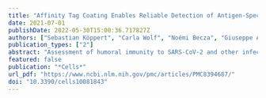 ```yaml
---
title: "Affinity Tag Coating Enables Reliable Detection of Antigen-Specific B Cells in Immunospot Assays"
date: 2021-07-01
publishDate: 2022-05-30T15:00:36.717827Z
authors: ["Sebastian Köppert", "Carla Wolf", "Noémi Becza", "Giuseppe A. Sautto", "Fridolin Franke", "Stefanie Kuerten", "Ted M. Ross", "Paul V. Lehmann", "Greg A. Kirchenbaum"]
publication_types: ["2"]
abstract: "Assessment of humoral immunity to SARS-CoV-2 and other infectious agents is typically restricted to detecting antigen-specific antibodies in the serum. Rarely does immune monitoring entail assessment of the memory B-cell compartment itself, although it is these cells that engage in secondary antibody responses capable of mediating immune protection when pre-existing antibodies fail to prevent re-infection. There are few techniques that are capable of detecting rare antigen-specific B cells while also providing information regarding their relative abundance, class/subclass usage and functional affinity. In theory, the ELISPOT/FluoroSpot (collectively ImmunoSpot) assay platform is ideally suited for antigen-specific B-cell assessments since it provides this information at single-cell resolution for individual antibody-secreting cells (ASC). Here, we tested the hypothesis that antigen-coating efficiency could be universally improved across a diverse set of viral antigens if the standard direct (non-specific, low affinity) antigen absorption to the membrane was substituted by high-affinity capture. Specifically, we report an enhancement in assay sensitivity and a reduction in required protein concentrations through the capture of recombinant proteins via their encoded hexahistidine (6XHis) affinity tag. Affinity tag antigen coating enabled detection of SARS-CoV-2 Spike receptor binding domain (RBD)-reactive ASC, and also significantly improved assay performance using additional control antigens. Collectively, establishment of a universal antigen-coating approach streamlines characterization of the memory B-cell compartment after SARS-CoV-2 infection or COVID-19 vaccinations, and facilitates high-throughput immune-monitoring efforts of large donor cohorts in general."
featured: false
publication: "*Cells*"
url_pdf: "https://www.ncbi.nlm.nih.gov/pmc/articles/PMC8394687/"
doi: "10.3390/cells10081843"
---
```



